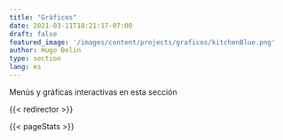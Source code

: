 ```yaml
---
title: "Gráficos"
date: 2021-03-11T18:21:17-07:00
draft: false
featured_image: '/images/content/projects/graficos/kitchenBlue.png'
author: Hugo Belin
type: section
lang: es
---
```


Menús y gráficas interactivas en esta sección

{{< redirector >}}

{{< pageStats >}}
